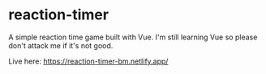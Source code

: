 # reaction-timer

A simple reaction time game built with Vue. I'm still learning Vue so please don't attack me if it's not good.

Live here: https://reaction-timer-bm.netlify.app/
